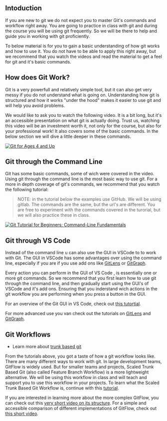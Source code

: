 ## Intoduction

If you are new to git we do not expect you to master Git's commands and workflow right away. You are going to practice in class with git and during the course you will be using git frequently. So we will be there to help and guide you in working with git proficiently.

To below material is for you to gain a basic understanding of how git works and how to use it. You do not have to be able to apply this right away, but we recommend that you watch the videos and read the material to get a feel for git and it's basic commands.

## How does Git Work?

Git is a very powerfull and relatively simple tool, but it can also get very messy if you do not understand what is going on. Understanding how git is structured and how it works "under the hood" makes it easier to use git and will help you avoid problems.

We would like to ask you to watch the following video. It is a bit long, but it's an accessible presentation on what git is actually doing. Trust us, watching this video will be an investment worth it, not only for the course, but also for your professional work! It also covers some of the basic commands. In the below section we will dive a little deeper in these commands.

[![Git for Ages 4 and Up](https://img.youtube.com/vi/1ffBJ4sVUb4/0.jpg)](https://www.youtube.com/watch?v=1ffBJ4sVUb4)

## Git through the Command Line

Git has some basic commands, some of wich were covered in the video. Using git through the command line is the most basic way to use git. For a more in depth coverage of git's commands, we recommend that you watch the following tutorial:

> NOTE: in the tutorial below the examples use GitHub. We will be using gitlab. The commands are the same, but the url's are different. You are free to experiment with the commands covered in the turorial, but we will also practice these in class.

[![Git Tutorial for Beginners: Command-Line Fundamentals](https://img.youtube.com/vi/HVsySz-h9r4/0.jpg)](https://www.youtube.com/watch?v=HVsySz-h9r4&list=PL-osiE80TeTuRUfjRe54Eea17-YfnOOAx&ab_channel=CoreySchafer)

## Git through VS Code

Instead of the command line u can also use the GUI in VSCode to to work with  Git. The GUI in VSCode has some advantages over using the command line, especially if you are if you use add ons like [GitLens](https://marketplace.visualstudio.com/items?itemName=eamodio.gitlens) or [GitGraph](https://marketplace.visualstudio.com/items?itemName=mhutchie.git-graph).

Every action you can perform in the GUI of VS Code , is essentially one or more git commands. So we recommend that you first learn how to use git through the command line, and then gradually start using the GUI's of VSCode and it's add ons. Ensuring that you inderstand wich actions in the git workflow you are performing when you press a button in the GUI.

For an overview of the Git GUI in VS Code, check out [this tutortial](https://code.visualstudio.com/docs/sourcecontrol/overview).

For more advanced use you van check out the tutorials on [GitLens](https://www.youtube.com/watch?v=UQPb73Zz9qk&ab_channel=GitKraken) and [GitGraph](https://www.youtube.com/watch?v=u9ZQpKGTog4&ab_channel=Code2020).

## Git Workflows

- Learn more about [trunk based git](trunk_based_git.md)

From the tutorials above, you got a taste of how a git workflow looks like. There are many different ways to work with git. In large development teams, GitFlow is widely used. But for smaller teams and projects, Scaled Trunk Based Git (also called Feature Branch Workflow) is a more lightweight alternative. We will be using this workflow in class and will teach and support you to use this workflow in your projects. To learn what the Scaled Trunk Based Git Workflow is, continue with this [tutorial](trunk_based_git.md).

If you are interested in learning more about the more complex GitFlow, you can check out this [very short video on its structure](https://www.youtube.com/watch?v=1SXpE08hvGs&ab_channel=TraversyMedia). For a simple and accessible comparison of different implementations of GitFlow, check out [this short video](https://www.youtube.com/watch?v=7lgGEXpsflI).

